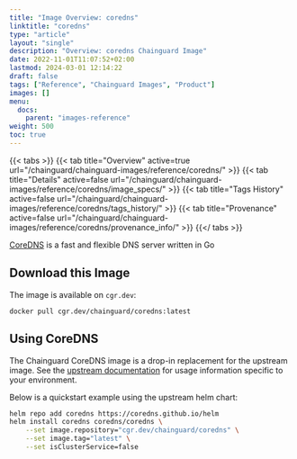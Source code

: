 ```yaml
---
title: "Image Overview: coredns"
linktitle: "coredns"
type: "article"
layout: "single"
description: "Overview: coredns Chainguard Image"
date: 2022-11-01T11:07:52+02:00
lastmod: 2024-03-01 12:14:22
draft: false
tags: ["Reference", "Chainguard Images", "Product"]
images: []
menu: 
  docs: 
    parent: "images-reference"
weight: 500
toc: true
---
```


{{< tabs >}}
{{< tab title="Overview" active=true url="/chainguard/chainguard-images/reference/coredns/" >}}
{{< tab title="Details" active=false url="/chainguard/chainguard-images/reference/coredns/image_specs/" >}}
{{< tab title="Tags History" active=false url="/chainguard/chainguard-images/reference/coredns/tags_history/" >}}
{{< tab title="Provenance" active=false url="/chainguard/chainguard-images/reference/coredns/provenance_info/" >}}
{{</ tabs >}}



<!--overview:start-->
[CoreDNS](https://coredns.io) is a fast and flexible DNS server written in Go
<!--overview:end-->

<!--getting:start-->
## Download this Image
The image is available on `cgr.dev`:

```
docker pull cgr.dev/chainguard/coredns:latest
```
<!--getting:end-->

<!--body:start-->
## Using CoreDNS

The Chainguard CoreDNS image is a drop-in replacement for the upstream image.
See the [upstream documentation](https://coredns.io/) for usage information specific to your environment.

Below is a quickstart example using the upstream helm chart:

```bash
helm repo add coredns https://coredns.github.io/helm
helm install coredns coredns/coredns \
	--set image.repository="cgr.dev/chainguard/coredns" \
	--set image.tag="latest" \
	--set isClusterService=false
```
<!--body:end-->

